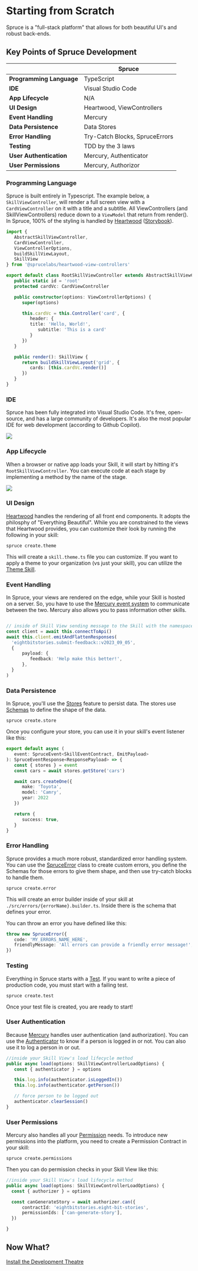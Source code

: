 # Starting from Scratch

Spruce is a "full-stack platform" that allows for both beautiful UI's and robust back-ends.

## Key Points of Spruce Development

|                          | Spruce                     |
|--------------------------|----------------------------|
| **Programming Language** | TypeScript                 |
| **IDE**                  | Visual Studio Code         |
| **App Lifecycle**        | N/A              |
| **UI Design**            | Heartwood, ViewControllers |
| **Event Handling**       | Mercury |
| **Data Persistence**     | Data Stores                   |
| **Error Handling**       | Try-Catch Blocks, SpruceErrors |
| **Testing**              | TDD by the 3 laws              |
| **User Authentication**  | Mercury, Authenticator |
| **User Permissions**     | Mercury, Authorizor |

### Programming Language

Spruce is built entirely in Typescript. The example below, a `SkillViewController`, will render a full screen view with a `CardViewController` on it with a title and a subtitle. All ViewControllers (and SkillViewControllers) reduce down to a `ViewModel` that return from render(). In Spruce, 100% of the styling is handled by [Heartwood](../../concepts/views/) ([Storybook](https://storybook.spruce.bot)).

```typescript
import {
   AbstractSkillViewController,
   CardViewController,
   ViewControllerOptions,
   buildSkillViewLayout,
   SkillView
} from '@sprucelabs/heartwood-view-controllers'

export default class RootSkillViewController extends AbstractSkillViewController {
   public static id = 'root'
   protected cardVc: CardViewController

   public constructor(options: ViewControllerOptions) {
      super(options)

      this.cardVc = this.Controller('card', {
         header: {
         title: 'Hello, World!',
            subtitle: 'This is a card'
         }
      })
   }

   public render(): SkillView {
      return buildSkillViewLayout('grid', {
         cards: [this.cardVc.render()]
      })
   }
}

```

### IDE

Spruce has been fully integrated into Visual Studio Code. It's free, open-source, and has a large community of developers. It's also the most popular IDE for web development (according to Github Copilot).

<img src="../../assets/img/screenshots/vscode.png">

### App Lifecycle

When a browser or native app loads your Skill, it will start by hitting it's `RootSkillViewController`. You can execute code at each stage by implementing a method by the name of the stage.

<img src="../../assets/img/diagrams/skill_view_lifecycle.png">

### UI Design

[Heartwood](../../concepts/views/) handles the rendering of all front end components. It adopts the philosphy of "Everything Beautiful". While you are constrained to the views that Heartwood provides, you can customize their look by running the following in your skill:

```shell
spruce create.theme
```

This will create a `skill.theme.ts` file you can customize. If you want to apply a theme to your organization (vs just your skill), you can utilize the [Theme Skill](https://spruce.bot/#views/theme.root).

### Event Handling

In Spruce, your views are rendered on the edge, while your Skill is hosted on a server. So, you have to use the [Mercury event system](../../concepts/mercury/) to communicate between the two. Mercury also allows you to pass information other skills.

```typescript

// inside of Skill View sending message to the Skill with the namespace "eightbitstories"
const client = await this.connectToApi()
await this.client.emitAndFlattenResponses(
  'eightbitstories.submit-feedback::v2023_09_05',
  {
      payload: {
         feedback: 'Help make this better!', 
      },
  }
)

```

### Data Persistence

In Spruce, you'll use the [Stores](../../concepts/stores/) feature to persist data. The stores use [Schemas](../../concepts/schemas/) to define the shape of the data.

```shell
spruce create.store
```

Once you configure your store, you can use it in your skill's event listener like this:

```typescript
export default async (
   event: SpruceEvent<SkillEventContract, EmitPayload>
): SpruceEventResponse<ResponsePayload> => {
   const { stores } = event
   const cars = await stores.getStore('cars')

   await cars.createOne({
      make: 'Toyota',
      model: 'Camry',
      year: 2022
   })

   return {
      success: true,
   }
}
```

### Error Handling

Spruce provides a much more robust, standardized error handling system. You can use the [SpruceError](../../concepts/errors/) class to create custom errors, you define the Schemas for those errors to give them shape, and then use try-catch blocks to handle them.

```shell
spruce create.error
```

This will create an error builder inside of your skill at `./src/errors/{errorName}.builder.ts`. Inside there is the schema that defines your error.

You can throw an error you have defined like this:

```typescript
throw new SpruceError({
   code: 'MY_ERRORS_NAME_HERE',
   friendlyMessage: 'All errors can provide a friendly error message!',
})
```

### Testing

Everything in Spruce starts with a [Test](../../concepts/tests/). If you want to write a piece of production code, you must start with a failing test.

```shell
spruce create.test
```

Once your test file is created, you are ready to start!

### User Authentication

Because [Mercury](../../concepts/mercury/) handles user authentication (and authorization). You can use the [Authenticator](../../concepts/permissions/) to know if a person is logged in or not. You can also use it to log a person in or out.

```typescript
//inside your Skill View's load lifecycle method
public async load(options: SkillViewControllerLoadOptions) {
   const { authenticator } = options

   this.log.info(authenticator.isLoggedIn())
   this.log.info(authenticator.getPerson())

   // force person to be logged out
   authenticator.clearSession()
}
```

### User Permissions

Mercury also handles all your [Permission](../../concepts/permissions/) needs. To introduce new permissions into the platform, you need to create a Permission Contract in your skill:

```shell
spruce create.permissions
```

Then you can do permission checks in your Skill View like this:

```typescript
//inside your Skill View's load lifecycle method
public async load(options: SkillViewControllerLoadOptions) {
  const { authorizer } = options

  const canGenerateStory = await authorizer.can({
      contractId: 'eightbitstories.eight-bit-stories',
      permissionIds: ['can-generate-story'],
  })

}
```

## Now What?

<div class="grid-buttons">
    <a class="btn" href="{{ '/getting-started/development-theatre/' | url }}">Install the Development Theatre</a>
</div>
